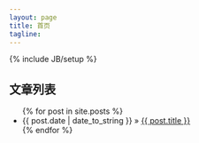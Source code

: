 ```yaml
---
layout: page
title: 首页
tagline: 
---
```

{% include JB/setup %}

## 文章列表 

<ul class="posts">
  {% for post in site.posts %}
    <li><span>{{ post.date | date_to_string }}</span> &raquo; <a href="{{ BASE_PATH }}{{ post.url }}">{{ post.title }}</a></li>
  {% endfor %}
</ul>

